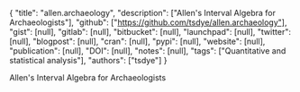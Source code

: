 {
  "title": "allen.archaeology",
  "description": ["Allen's Interval Algebra for Archaeologists"],
  "github": ["https://github.com/tsdye/allen.archaeology"],
  "gist": [null],
  "gitlab": [null],
  "bitbucket": [null],
  "launchpad": [null],
  "twitter": [null],
  "blogpost": [null],
  "cran": [null],
  "pypi": [null],
  "website": [null],
  "publication": [null],
  "DOI": [null],
  "notes": [null],
  "tags": ["Quantitative and statistical analysis"],
  "authors": ["tsdye"]
}

<!-- Generated by csv2md.R – do not edit by hand -->

Allen's Interval Algebra for Archaeologists